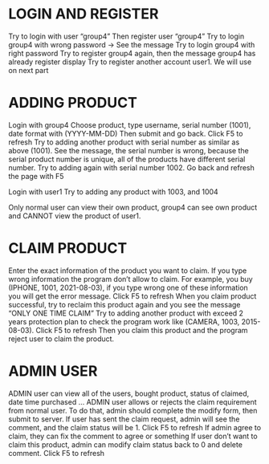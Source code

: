# LOGIN AND REGISTER 
Try to login with user “group4”
Then register user “group4”
Try to login group4 with wrong password -> See the message
Try to login group4 with right password 
Try to register group4 again, then the message group4 has already register display
Try to register another account user1. We will use on next part

# ADDING PRODUCT
Login with group4
Choose product, type username, serial number (1001), date format with (YYYY-MM-DD)
Then submit and go back. Click F5 to refresh
Try to adding another product with serial number as similar as above (1001). See the message, the serial number is wrong, because the serial product number is unique, all of the products have different serial number.
Try to adding again with serial number 1002. Go back and refresh the page with F5

Login with user1
Try to adding any product with 1003, and 1004

Only normal user can view their own product, group4 can see own product and CANNOT view the product of user1.
 
# CLAIM PRODUCT
Enter the exact information of the product you want to claim. If you type wrong information the program don’t allow to claim. For example, you buy (IPHONE, 1001, 2021-08-03), 
if you type wrong one of these information you will get the error message. Click F5 to refresh
When you claim product successful, try to reclaim this product again and you see the message “ONLY ONE TIME CLAIM”
Try to adding another product with exceed 2 years protection plan to check the program work like (CAMERA, 1003, 2015-08-03). Click F5 to refresh
Then you claim this product and the program reject user to claim the product.

# ADMIN USER
ADMIN user can view all of the users, bought product, status of claimed, date time purchased …
ADMIN user allows or rejects the claim requirement from normal user.
To do that, admin should complete the modify form, then submit to server. If user has sent the claim request, admin will see the comment, and the claim status will be 1. Click F5 to refresh
If admin agree to claim, they can fix the comment to agree or something
If user don’t want to claim this product, admin can modify claim status back to 0 and delete comment. Click F5 to refresh
	
